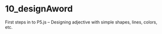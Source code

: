 # 10_designAword
First steps in to P5.js – Designing adjective with simple shapes, lines, colors, etc.
